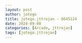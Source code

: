 ```yaml
---
layout: post
author: jotego
title: jotego.jttrojan - 0645124
date: 2024-09-08
categories: [Arcade, jttrojan]
tags: [jotego.jttrojan]
---
```



